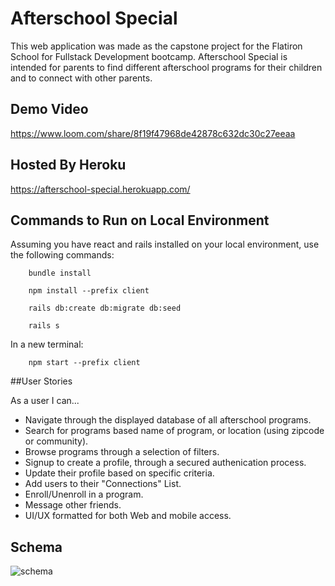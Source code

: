 # Afterschool Special

This web application was made as the capstone project for the Flatiron School for Fullstack Development bootcamp. Afterschool Special is intended for parents to find different afterschool programs for their children and to connect with other parents.

## Demo Video
https://www.loom.com/share/8f19f47968de42878c632dc30c27eeaa

## Hosted By Heroku
https://afterschool-special.herokuapp.com/

## Commands to Run on Local Environment
Assuming you have react and rails installed on your local environment, use the following commands:

``` 
    bundle install

    npm install --prefix client
    
    rails db:create db:migrate db:seed

    rails s
```

In a new terminal:
``` 
    npm start --prefix client
```

##User Stories

As a user I can...
- Navigate through the displayed database of all afterschool programs.
- Search for programs based name of program, or location (using zipcode or community).
- Browse programs through a selection of filters.
- Signup to create a profile, through a secured authenication process.
- Update their profile based on specific criteria.
- Add users to their "Connections" List.
- Enroll/Unenroll in a program.
- Message other friends.
- UI/UX formatted for both Web and mobile access.


## Schema
![schema](https://user-images.githubusercontent.com/100324379/194879712-e079439e-5e82-4215-afbe-35ea6b8f2b6e.png)


